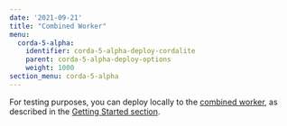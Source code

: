 ```yaml
---
date: '2021-09-21'
title: "Combined Worker"
menu:
  corda-5-alpha:
    identifier: corda-5-alpha-deploy-cordalite
    parent: corda-5-alpha-deploy-options
    weight: 1000
section_menu: corda-5-alpha
---
```

For testing purposes, you can deploy locally to the [combined worker](../introduction/key-concpets.html#combined-worker), as described in the [Getting Started section](../getting-started/running-your-first-cordapp/run-first-cordapp.html).
